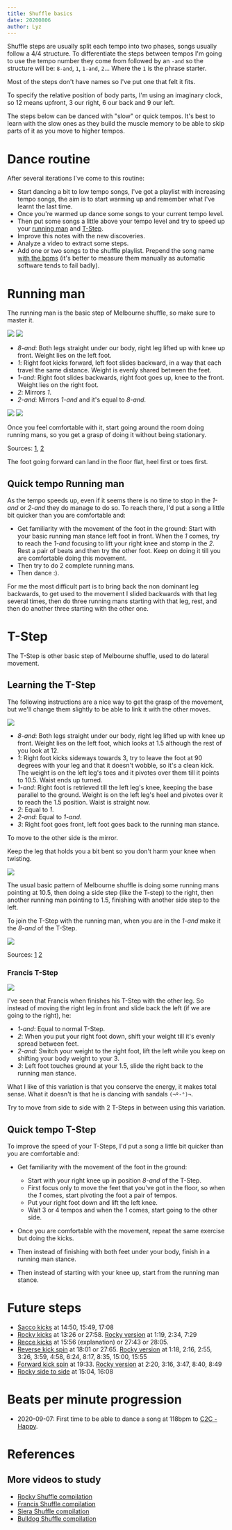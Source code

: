 ```yaml
---
title: Shuffle basics
date: 20200806
author: Lyz
---
```


Shuffle steps are usually split each tempo into two phases, songs usually follow
a 4/4 structure. To differentiate the steps between tempos I'm going to use the
tempo number they come from followed by an `-and` so the structure will be:
`8-and`, `1`, `1-and`, `2`... Where the `1` is the phrase starter.

Most of the steps don't have names so I've put one that felt it fits.

To specify the relative position of body parts, I'm using an imaginary clock, so
12 means upfront, 3 our right, 6 our back and 9 our left.

The steps below can be danced with "slow" or quick tempos. It's best to learn
with the slow ones as they build the muscle memory to be able to skip parts of
it as you move to higher tempos.

# Dance routine

After several iterations I've come to this routine:

* Start dancing a bit to low tempo songs, I've got a playlist with increasing
    tempo songs, the aim is to start warming up and remember what I've learnt
    the last time.
* Once you're warmed up dance some songs to your current tempo level.
* Then put some songs a little above your tempo level and try to speed up your
    [running man](#quick-tempo-running-man) and [T-Step](#quick-tempo-t-step).
* Improve this notes with the new discoveries.
* Analyze a video to extract some steps.
* Add one or two songs to the shuffle playlist. Prepend the song name [with the
    bpms](http://www.beatsperminuteonline.com/) (it's better to measure them
    manually as automatic software tends to fail badly).

# Running man

The running man is the basic step of Melbourne shuffle, so make sure to master
it.

![ ](running_man_cutting_shapes.gif)
![ ](running_man_cutting_shapes_2.gif)

* *8-and*: Both legs straight under our body, right leg lifted up
    with knee up front. Weight lies on the left foot.
* *1*: Right foot kicks forward, left foot slides backward, in a way that each travel the
    same distance. Weight is evenly shared between the feet.
* *1-and*: Right foot slides backwards, right foot goes up, knee to the front.
    Weight lies on the right foot.
* *2*: Mirrors *1*.
* *2-and*: Mirrors *1-and* and it's equal to *8-and*.

![ ](running_man_cutting_shapes_tutorial.gif)
![ ](running_man_cutting_shapes_tutorial_2.gif)

Once you feel comfortable with it, start going around the room doing running
mans, so you get a grasp of doing it without being stationary.

Sources: [1](https://www.youtube.com/embed/LbeRR_TDRVE?start=54), [2](https://www.youtube.com/embed/NVISfLc_z8c?start=18)

The foot going forward can land in the floor flat, heel first or toes first.

## Quick tempo Running man

As the tempo speeds up, even if it seems there is no time to stop in the *1-and*
or *2-and* they do manage to do so. To reach there, I'd put a song a little bit quicker than
you are comfortable and:

* Get familiarity with the movement of the foot in the ground: Start with your
    basic running man stance left foot in front. When the *1* comes, try to
    reach the *1-and* focusing to lift your right knee and stomp in the *2*.
    Rest a pair of beats and then try the other foot. Keep on doing it till you
    are comfortable doing this movement.
* Then try to do 2 complete running mans.
* Then dance :).

For me the most difficult part is to bring back the non dominant leg backwards,
to get used to the movement I slided backwards with that leg several times, then
do three running mans starting with that leg, rest, and then do another three
starting with the other one.

# T-Step

The T-Step is other basic step of Melbourne shuffle, used to do lateral
movement.

## Learning the T-Step

The following instructions are a nice way to get the grasp of the movement, but
we'll change them slightly to be able to link it with the other moves.

![ ](shuffle_t_shape_kicks.gif)

* *8-and*: Both legs straight under our body, right leg lifted up
    with knee up front. Weight lies on the left foot, which looks at 1.5
    although the rest of you look at 12.
* *1*: Right foot kicks sideways towards 3, try to leave the foot at 90 degrees
    with your leg and that it doesn't wobble, so it's a clean kick. The weight
    is on the left leg's toes and it pivotes over them till it points to 10.5.
    Waist ends up turned.
* *1-and*: Right foot is retrieved till the left leg's knee, keeping the base
    parallel to the ground. Weight is on the left leg's heel and pivotes over
    it to reach the 1.5 position. Waist is straight now.
* *2*: Equal to *1*.
* *2-and*: Equal to *1-and*.
* *3*: Right foot goes front, left foot goes back to the running man stance.

To move to the other side is the mirror.

Keep the leg that holds you a bit bent so you don't harm your knee when
twisting.

![ ](shuffle_t_shape_kicks_tutorial.gif)

The usual basic pattern of Melbourne shuffle is doing some running mans pointing
at 10.5, then doing a side step (like the T-step) to the right, then another
running man pointing to 1.5, finishing with another side step to the left.

To join the T-Step with the running man, when you are in the *1-and* make it the
*8-and* of the T-Step.

![ ](t_step_and_running_man.gif)

Sources: [1](https://www.youtube.com/embed/NVISfLc_z8c?start=88)
[2](https://www.youtube.com/embed/ia-06zXLa5E?start=755)

### Francis T-Step

![ ](francis_t_step.gif)

I've seen that Francis when finishes his T-Step with the other leg. So instead
of moving the right leg in front and slide back the left (if we are going to the
right), he:

* *1-and*: Equal to normal T-Step.
* *2*: When you put your right foot down, shift your weight till it's evenly
    spread between feet.
* *2-and*: Switch your weight to the right foot, lift the left while you keep on
    shifting your body weight to your 3.
* *3*: Left foot touches ground at your 1.5, slide the right back to the running
    man stance.

What I like of this variation is that you conserve the energy, it makes total
sense. What it doesn't is that he is dancing with sandals `(¬º-°)¬`.

Try to move from side to side with 2 T-Steps in between using this variation.

## Quick tempo T-Step

To improve the speed of your T-Steps, I'd put a song a little bit quicker than
you are comfortable and:

* Get familiarity with the movement of the foot in the ground:

    * Start with your right knee up in position *8-and* of the T-Step.
    * First focus only to move the feet that you've got in the floor, so when
        the *1* comes, start pivoting the foot a pair of tempos.
    * Put your right foot down and lift the left knee.
    * Wait 3 or 4 tempos and when the *1* comes, start going to the other side.

* Once you are comfortable with the movement, repeat the same exercise but doing
the kicks.
* Then instead of finishing with both feet under your body, finish in a running
    man stance.
* Then instead of starting with your knee up, start from the running man stance.

# Future steps

* [Sacco kicks](https://www.youtube.com/watch?v=bxvEDvNJrNE) at 14:50, 15:49,
    17:08
* [Rocky kicks](https://www.youtube.com/watch?v=1RHfw0IYrU8) at 13:26 or 27:58.
    [Rocky version](https://www.youtube.com/watch?v=bxvEDvNJrNE) at 1:19, 2:34,
    7:29
* [Recce kicks](https://www.youtube.com/watch?v=1RHfw0IYrU8) at 15:56
    (explanation) or 27:43 or 28:05.
* [Reverse kick spin](https://www.youtube.com/watch?v=1RHfw0IYrU8) at 18:01 or 27:65.
    [Rocky version](https://www.youtube.com/watch?v=bxvEDvNJrNE) at 1:18, 2:16,
    2:55, 3:26, 3:59, 4:58, 6:24, 8:17, 8:35, 15:00, 15:55
* [Forward kick spin](https://www.youtube.com/watch?v=1RHfw0IYrU8) at 19:33.
    [Rocky version](https://www.youtube.com/watch?v=bxvEDvNJrNE) at 2:20, 3:16,
    3:47, 8:40, 8:49
* [Rocky side to side](https://www.youtube.com/watch?v=bxvEDvNJrNE) at 15:04,
    16:08

# Beats per minute progression

* 2020-09-07: First time to be able to dance a song at 118bpm to [C2C - Happy](https://www.youtube.com/watch?v=_dX9zMPPomw).

# References

## More videos to study

* [Rocky Shuffle compilation](https://www.youtube.com/watch?v=bxvEDvNJrNE)
* [Francis Shuffle compilation](https://www.youtube.com/watch?v=ia-06zXLa5E)
* [Siera Shuffle compilation](https://www.youtube.com/watch?v=bUOR1KOhLXE)
* [Bulldog Shuffle compilation](https://www.youtube.com/watch?v=AscmjFyXenQ)
